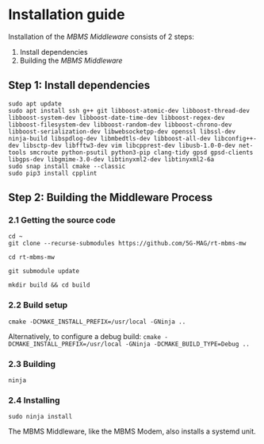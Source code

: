 # Installation guide

Installation of the *MBMS Middleware* consists of 2 steps:
1. Install dependencies
2. Building the *MBMS Middleware*

## Step 1: Install dependencies
````
sudo apt update
sudo apt install ssh g++ git libboost-atomic-dev libboost-thread-dev libboost-system-dev libboost-date-time-dev libboost-regex-dev libboost-filesystem-dev libboost-random-dev libboost-chrono-dev libboost-serialization-dev libwebsocketpp-dev openssl libssl-dev ninja-build libspdlog-dev libmbedtls-dev libboost-all-dev libconfig++-dev libsctp-dev libfftw3-dev vim libcpprest-dev libusb-1.0-0-dev net-tools smcroute python-psutil python3-pip clang-tidy gpsd gpsd-clients libgps-dev libgmime-3.0-dev libtinyxml2-dev libtinyxml2-6a
sudo snap install cmake --classic
sudo pip3 install cpplint
````

## Step 2: Building the Middleware Process

### 2.1 Getting the source code

````
cd ~
git clone --recurse-submodules https://github.com/5G-MAG/rt-mbms-mw

cd rt-mbms-mw

git submodule update

mkdir build && cd build
````

### 2.2 Build setup
`` cmake -DCMAKE_INSTALL_PREFIX=/usr/local -GNinja .. ``

Alternatively, to configure a debug build:
`` cmake -DCMAKE_INSTALL_PREFIX=/usr/local -GNinja -DCMAKE_BUILD_TYPE=Debug .. ``

### 2.3 Building
`` ninja ``

### 2.4 Installing
`` sudo ninja install `` 

The MBMS Middleware, like the MBMS Modem, also installs a systemd unit.
